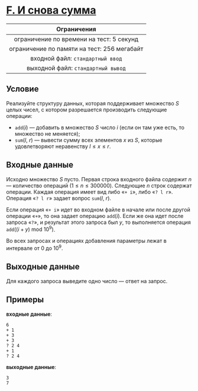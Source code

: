 # [F. И снова сумма](TaskF.java)

| Ограничения                                 |
|:-------------------------------------------:|
| ограничение по времени на тест: 5 секунд    |
| ограничение по памяти на тест: 256 мегабайт |
| входной файл: `стандартный ввод`            |
| выходной файл: `стандартный вывод`          |

## Условие

Реализуйте структуру данных, которая поддерживает множество $S$ целых чисел, с котором разрешается производить следующие операции:

* $\mathtt{add}(i)$ — добавить в множество $S$ число $i$ (если он там уже есть, то множество не меняется);
* $\mathtt{sum}(l, ~ r)$ — вывести сумму всех элементов $x$ из $S$, которые удовлетворяют неравенству $l \leqslant x \leqslant r$.

## Входные данные

Исходно множество $S$ пусто. Первая строка входного файла содержит $n$ — количество операций $(1 \leqslant n \leqslant 300000)$. Следующие $n$ строк содержат операции. Каждая операция имеет вид либо «`+ i`», либо «`? l r`». Операция «`? l r`» задает вопрос $\mathtt{sum}(l, ~ r)$.

Если операция «`+ i`» идет во входном файле в начале или после другой операции «`+`», то она задает операцию $\mathtt{add}(i)$. Если же она идет после запроса «`?`», и результат этого запроса был $y$, то выполняется операция $\mathtt{add}((i + y)~\mathrm{mod}~10^9)$.

Во всех запросах и операциях добавления параметры лежат в интервале от $0$ до $10^9$.

## Выходные данные

Для каждого запроса выведите одно число — ответ на запрос.

## Примеры

**входные данные**:

```text
6
+ 1
+ 3
+ 3
? 2 4
+ 1
? 2 4
```

**выходные данные**:

```text
3
7
```
